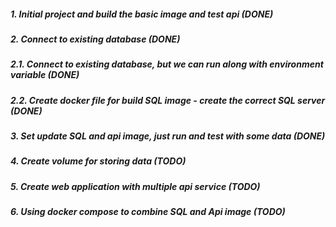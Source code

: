 ##### 1. Initial project and build the basic image and test api **(DONE)**

##### 2. Connect to existing database **(DONE)**
##### 2.1. Connect to existing database, but we can run along with environment variable **(DONE)**
##### 2.2. Create docker file for build SQL image - create the correct SQL server **(DONE)**

##### 3. Set update SQL and api image, just run and test with some data **(DONE)**

##### 4. Create volume for storing data **(TODO)**

##### 5. Create web application with multiple api service **(TODO)**

##### 6. Using docker compose to combine SQL and Api image **(TODO)**
